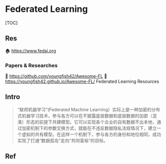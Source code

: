# Federated Learning

[TOC]



## Res
🏠 https://www.fedai.org


### Papers & Researches
🚧 https://github.com/youngfish42/Awesome-FL
📄 https://youngfish42.github.io/Awesome-FL/
Federated Learning Resources



## Intro
> “联邦机器学习”(Federated Machine Learning）实际上是一种加密的分布式机器学习技术，参与各方可以在不披露底层数据和底层数据的加密（混淆）形态的前提下共建模型。它可以实现各个企业的自有数据不出本地，通过加密机制下的参数交换方式，就能在不违反数据隐私法规情况下，建立一个虚拟的共有模型。在这样一个机制下，参与各方的身份和地位相同，成功实现了打通“数据孤岛”走向“共同富裕”的目标。



## Ref
[👍 主题：联邦学习(Federated Machine Learning)技术及数据隐私保护]: https://www.fedai.org/research/conferences/ccf-tf-talk-no-14-chinese-version-only/

[👍 详解联邦学习 Federated Learning]: https://zhuanlan.zhihu.com/p/79284686?utm_psn=1693929142930853888

[👍 当传统联邦学习面临异构性挑战，不妨试试这些个性化联邦学习算法]: https://zhuanlan.zhihu.com/p/258781804?utm_psn=1693929283687518208